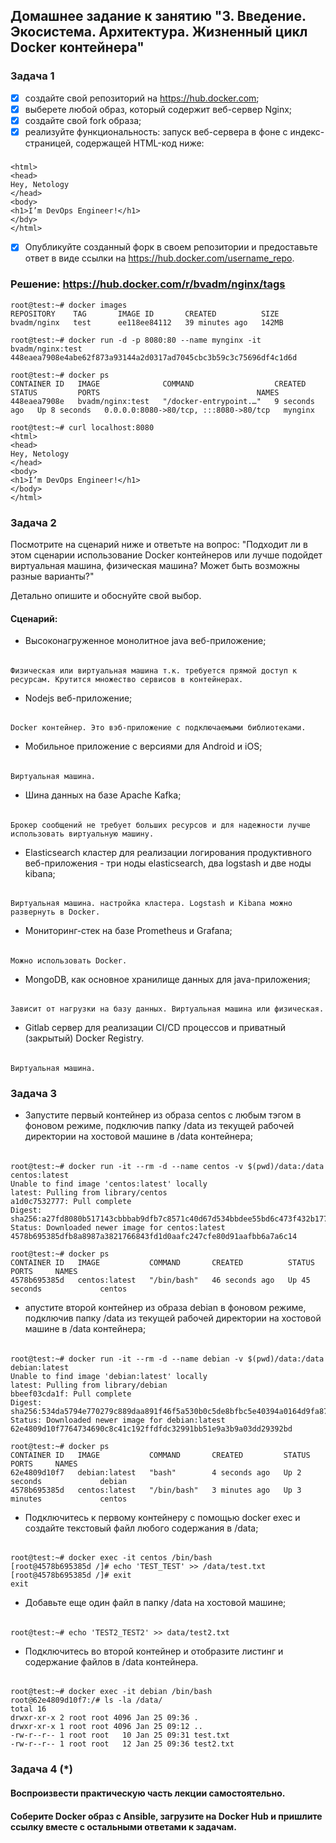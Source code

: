 ## Домашнее задание к занятию "3. Введение. Экосистема. Архитектура. Жизненный цикл Docker контейнера"
### Задача 1
 - [x] создайте свой репозиторий на https://hub.docker.com;
 - [x] выберете любой образ, который содержит веб-сервер Nginx;
 - [x] создайте свой fork образа;
 - [x] реализуйте функциональность: запуск веб-сервера в фоне с индекс-страницей, содержащей HTML-код ниже:
#####
    <html>
    <head>
    Hey, Netology
    </head>
    <body>
    <h1>I’m DevOps Engineer!</h1>
    </bdy>
    </html>
 - [x] Опубликуйте созданный форк в своем репозитории и предоставьте ответ в виде ссылки на https://hub.docker.com/username_repo.
####
### Решение: https://hub.docker.com/r/bvadm/nginx/tags
    root@test:~# docker images          
    REPOSITORY    TAG       IMAGE ID       CREATED          SIZE
    bvadm/nginx   test      ee118ee84112   39 minutes ago   142MB

    root@test:~# docker run -d -p 8080:80 --name mynginx -it bvadm/nginx:test 
    448eaea7908e4abe62f873a93144a2d0317ad7045cbc3b59c3c75696df4c1d6d
    
    root@test:~# docker ps
    CONTAINER ID   IMAGE              COMMAND                  CREATED         STATUS         PORTS                                   NAMES
    448eaea7908e   bvadm/nginx:test   "/docker-entrypoint.…"   9 seconds ago   Up 8 seconds   0.0.0.0:8080->80/tcp, :::8080->80/tcp   mynginx
    
    root@test:~# curl localhost:8080
    <html>
    <head>
    Hey, Netology
    </head>
    <body>
    <h1>I’m DevOps Engineer!</h1>
    </body>
    </html>
### Задача 2
Посмотрите на сценарий ниже и ответьте на вопрос: "Подходит ли в этом сценарии использование Docker контейнеров или лучше подойдет виртуальная машина, физическая машина? Может быть возможны разные варианты?"

Детально опишите и обоснуйте свой выбор.

#### Сценарий:
- Высоконагруженное монолитное java веб-приложение;
######
    Физическая или виртуальная машина т.к. требуется прямой доступ к ресурсам. Крутится множество сервисов в контейнерах.
- Nodejs веб-приложение;
######
    Docker контейнер. Это вэб-приложение с подключаемыми библиотеками.
- Мобильное приложение c версиями для Android и iOS;
######
    Виртуальная машина.
- Шина данных на базе Apache Kafka;
######
    Брокер сообщений не требует больших ресурсов и для надежности лучше использовать виртуальную машину.
- Elasticsearch кластер для реализации логирования продуктивного веб-приложения - три ноды elasticsearch, два logstash и две ноды kibana;
######
    Виртуальная машина. настройка кластера. Logstash и Kibana можно развернуть в Docker.
- Мониторинг-стек на базе Prometheus и Grafana;
######
    Можно использовать Docker.
- MongoDB, как основное хранилище данных для java-приложения;
######
    Зависит от нагрузки на базу данных. Виртуальная машина или физическая.
- Gitlab сервер для реализации CI/CD процессов и приватный (закрытый) Docker Registry.
######
    Виртуальная машина.

### Задача 3
- Запустите первый контейнер из образа centos c любым тэгом в фоновом режиме, подключив папку /data из текущей рабочей директории на хостовой машине в /data контейнера;
######
    root@test:~# docker run -it --rm -d --name centos -v $(pwd)/data:/data centos:latest
    Unable to find image 'centos:latest' locally
    latest: Pulling from library/centos
    a1d0c7532777: Pull complete 
    Digest: sha256:a27fd8080b517143cbbbab9dfb7c8571c40d67d534bbdee55bd6c473f432b177
    Status: Downloaded newer image for centos:latest
    4578b695385dfb8a8987a3821766843fd1d0aafc247cfe80d91aafbb6a7a6c14

    root@test:~# docker ps
    CONTAINER ID   IMAGE           COMMAND       CREATED          STATUS          PORTS     NAMES
    4578b695385d   centos:latest   "/bin/bash"   46 seconds ago   Up 45 seconds             centos
- апустите второй контейнер из образа debian в фоновом режиме, подключив папку /data из текущей рабочей директории на хостовой машине в /data контейнера;
######
    root@test:~# docker run -it --rm -d --name debian -v $(pwd)/data:/data debian:latest      
    Unable to find image 'debian:latest' locally
    latest: Pulling from library/debian
    bbeef03cda1f: Pull complete 
    Digest: sha256:534da5794e770279c889daa891f46f5a530b0c5de8bfbc5e40394a0164d9fa87
    Status: Downloaded newer image for debian:latest
    62e4809d10f7764734690c8c41c192ffdfdc32991bb51e9a3b9a03dd29392bd

    root@test:~# docker ps
    CONTAINER ID   IMAGE           COMMAND       CREATED         STATUS         PORTS     NAMES
    62e4809d10f7   debian:latest   "bash"        4 seconds ago   Up 2 seconds             debian
    4578b695385d   centos:latest   "/bin/bash"   3 minutes ago   Up 3 minutes             centos
- Подключитесь к первому контейнеру с помощью docker exec и создайте текстовый файл любого содержания в /data;
######
    root@test:~# docker exec -it centos /bin/bash
    [root@4578b695385d /]# echo 'TEST_TEST' >> /data/test.txt
    [root@4578b695385d /]# exit
    exit
- Добавьте еще один файл в папку /data на хостовой машине;
######
    root@test:~# echo 'TEST2_TEST2' >> data/test2.txt
- Подключитесь во второй контейнер и отобразите листинг и содержание файлов в /data контейнера.
######
    root@test:~# docker exec -it debian /bin/bash
    root@62e4809d10f7:/# ls -la /data/
    total 16
    drwxr-xr-x 2 root root 4096 Jan 25 09:36 .
    drwxr-xr-x 1 root root 4096 Jan 25 09:12 ..
    -rw-r--r-- 1 root root   10 Jan 25 09:31 test.txt
    -rw-r--r-- 1 root root   12 Jan 25 09:36 test2.txt
### Задача 4 (*)
#### Воспроизвести практическую часть лекции самостоятельно.
#### Соберите Docker образ с Ansible, загрузите на Docker Hub и пришлите ссылку вместе с остальными ответами к задачам.

